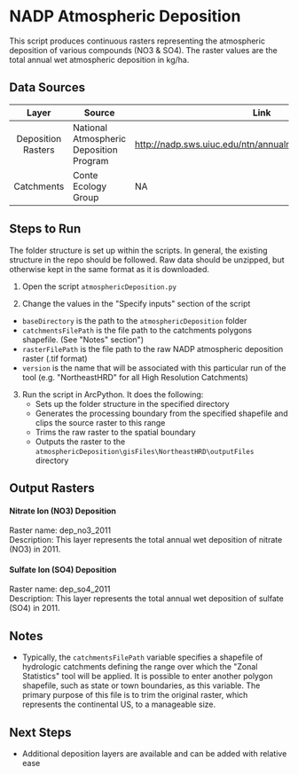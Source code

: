 NADP Atmospheric Deposition
===========================

This script produces continuous rasters representing the atmospheric deposition of various compounds (NO3 & SO4). The raster values are the total annual wet atmospheric deposition in kg/ha.


## Data Sources
|    Layer           | Source                                  | Link                                                       |
|   :-----:          | ------                                  | ----                                                       |
| Deposition Rasters | National Atmospheric Deposition Program | http://nadp.sws.uiuc.edu/ntn/annualmapsByYear.aspx#2011    |
| Catchments         | Conte Ecology Group                     | NA                                                         |

## Steps to Run

The folder structure is set up within the scripts. In general, the existing structure in the repo should be followed. Raw data should be unzipped, but otherwise kept in the same format as it is downloaded.

1. Open the script `atmosphericDeposition.py`

2. Change the values in the "Specify inputs" section of the script
 - `baseDirectory` is the path to the `atmosphericDeposition` folder
 - `catchmentsFilePath` is the file path to the catchments polygons shapefile. (See "Notes" section")
 - `rasterFilePath` is the file path to the raw NADP atmospheric deposition raster (.tif format)
 - `version` is the name that will be associated with this particular run of the tool (e.g. "NortheastHRD" for all High Resolution Catchments)

3. Run the script in ArcPython. It does the following:
   - Sets up the folder structure in the specified directory
   - Generates the processing boundary from the specified shapefile and clips the source raster to this range
   - Trims the raw raster to the spatial boundary
   - Outputs the raster to the `atmosphericDeposition\gisFiles\NortheastHRD\outputFiles` directory


## Output Rasters

#### Nitrate Ion (NO3) Deposition
Raster name: dep_no3_2011 <br>
Description: This layer represents the total annual wet deposition of nitrate (NO3) in 2011.

#### Sulfate Ion (SO4) Deposition
Raster name: dep_so4_2011 <br>
Description: This layer represents the total annual wet deposition of sulfate (SO4) in 2011.



## Notes

- Typically, the `catchmentsFilePath` variable specifies a shapefile of hydrologic catchments defining the range over which the "Zonal Statistics" tool will be applied. It is possible to enter another polygon shapefile, such as state or town boundaries, as this variable. The primary purpose of this file is to trim the original raster, which represents the continental US, to a manageable size.

## Next Steps
- Additional deposition layers are available and can be added with relative ease